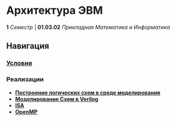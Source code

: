 # Архитектура ЭВМ

**1** _Семестр_ | **01.03.02** _Прикладная Математика и Информатика_

## Навигация

### **[Условия](./Public/)**

### Реализации

- **[Построение логических схем в среде моделирования](./Lab-1/)**
- **[Моделирование Схем в Verilog](./Lab-2/)**
- **[ISA](./Lab-3/)**
- **[OpenMP](./Lab-4/)**
